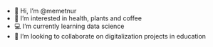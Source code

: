 - 👋 Hi, I’m @memetnur
- 👀 I’m interested in health, plants and coffee
- 💻 I’m currently learning data science
- 💞️ I’m looking to collaborate on digitalization projects in education

<!---
memetnur/memetnur is a ✨ special ✨ repository because its `README.md` (this file) appears on your GitHub profile.
You can click the Preview link to take a look at your changes.
--->

